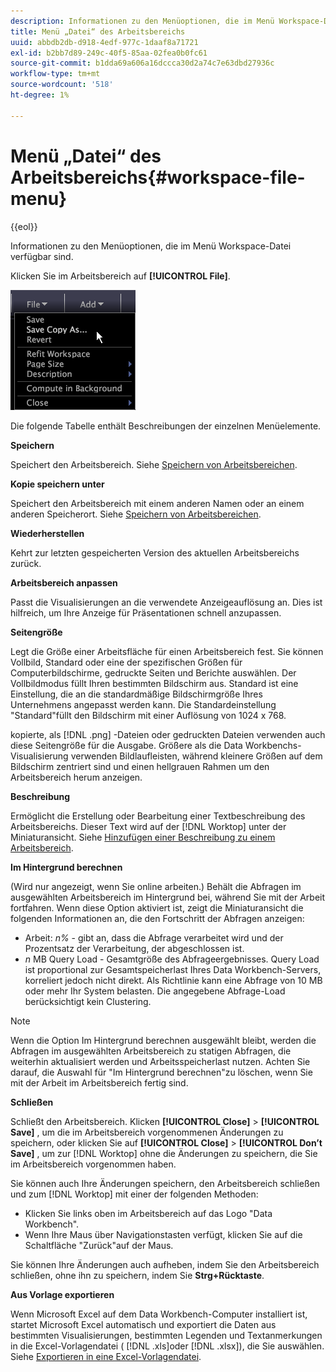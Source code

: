 ```yaml
---
description: Informationen zu den Menüoptionen, die im Menü Workspace-Datei verfügbar sind.
title: Menü „Datei“ des Arbeitsbereichs
uuid: abbdb2db-d918-4edf-977c-1daaf8a71721
exl-id: b2bb7d89-249c-40f5-85aa-02fea0b0fc61
source-git-commit: b1dda69a606a16dccca30d2a74c7e63dbd27936c
workflow-type: tm+mt
source-wordcount: '518'
ht-degree: 1%

---
```


# Menü „Datei“ des Arbeitsbereichs{#workspace-file-menu}

{{eol}}

Informationen zu den Menüoptionen, die im Menü Workspace-Datei verfügbar sind.

Klicken Sie im Arbeitsbereich auf **[!UICONTROL File]**.

![](assets/mnu_file.png)

Die folgende Tabelle enthält Beschreibungen der einzelnen Menüelemente.

**Speichern**

Speichert den Arbeitsbereich. Siehe [Speichern von Arbeitsbereichen](../../../home/c-get-started/c-work-worksp/c-save-wksp.md#concept-e0c34e75cc194e57bd02d1f02316a606).

**Kopie speichern unter**

Speichert den Arbeitsbereich mit einem anderen Namen oder an einem anderen Speicherort. Siehe [Speichern von Arbeitsbereichen](../../../home/c-get-started/c-work-worksp/c-save-wksp.md#concept-e0c34e75cc194e57bd02d1f02316a606).

**Wiederherstellen**

Kehrt zur letzten gespeicherten Version des aktuellen Arbeitsbereichs zurück.

**Arbeitsbereich anpassen**

Passt die Visualisierungen an die verwendete Anzeigeauflösung an. Dies ist hilfreich, um Ihre Anzeige für Präsentationen schnell anzupassen.

**Seitengröße**

Legt die Größe einer Arbeitsfläche für einen Arbeitsbereich fest. Sie können Vollbild, Standard oder eine der spezifischen Größen für Computerbildschirme, gedruckte Seiten und Berichte auswählen. Der Vollbildmodus füllt Ihren bestimmten Bildschirm aus. Standard ist eine Einstellung, die an die standardmäßige Bildschirmgröße Ihres Unternehmens angepasst werden kann. Die Standardeinstellung &quot;Standard&quot;füllt den Bildschirm mit einer Auflösung von 1024 x 768.

kopierte, als [!DNL .png] -Dateien oder gedruckten Dateien verwenden auch diese Seitengröße für die Ausgabe. Größere als die Data Workbenchs-Visualisierung verwenden Bildlaufleisten, während kleinere Größen auf dem Bildschirm zentriert sind und einen hellgrauen Rahmen um den Arbeitsbereich herum anzeigen.

**Beschreibung**

Ermöglicht die Erstellung oder Bearbeitung einer Textbeschreibung des Arbeitsbereichs. Dieser Text wird auf der [!DNL Worktop] unter der Miniaturansicht. Siehe [Hinzufügen einer Beschreibung zu einem Arbeitsbereich](../../../home/c-get-started/c-work-worksp/t-add-wksp-desc.md#task-163734487e8848dfa0a4d8da6323a963).

**Im Hintergrund berechnen**

(Wird nur angezeigt, wenn Sie online arbeiten.) Behält die Abfragen im ausgewählten Arbeitsbereich im Hintergrund bei, während Sie mit der Arbeit fortfahren. Wenn diese Option aktiviert ist, zeigt die Miniaturansicht die folgenden Informationen an, die den Fortschritt der Abfragen anzeigen:

* Arbeit: *n%* - gibt an, dass die Abfrage verarbeitet wird und der Prozentsatz der Verarbeitung, der abgeschlossen ist.
* *n* MB Query Load - Gesamtgröße des Abfrageergebnisses. Query Load ist proportional zur Gesamtspeicherlast Ihres Data Workbench-Servers, korreliert jedoch nicht direkt. Als Richtlinie kann eine Abfrage von 10 MB oder mehr Ihr System belasten. Die angegebene Abfrage-Load berücksichtigt kein Clustering.

>[!NOTE]
>
>Wenn die Option Im Hintergrund berechnen ausgewählt bleibt, werden die Abfragen im ausgewählten Arbeitsbereich zu statigen Abfragen, die weiterhin aktualisiert werden und Arbeitsspeicherlast nutzen. Achten Sie darauf, die Auswahl für &quot;Im Hintergrund berechnen&quot;zu löschen, wenn Sie mit der Arbeit im Arbeitsbereich fertig sind.

**Schließen**

Schließt den Arbeitsbereich. Klicken **[!UICONTROL Close]** > **[!UICONTROL Save]** , um die im Arbeitsbereich vorgenommenen Änderungen zu speichern, oder klicken Sie auf **[!UICONTROL Close]** > **[!UICONTROL Don’t Save]** , um zur [!DNL Worktop] ohne die Änderungen zu speichern, die Sie im Arbeitsbereich vorgenommen haben.

Sie können auch Ihre Änderungen speichern, den Arbeitsbereich schließen und zum [!DNL Worktop] mit einer der folgenden Methoden:

* Klicken Sie links oben im Arbeitsbereich auf das Logo &quot;Data Workbench&quot;.
* Wenn Ihre Maus über Navigationstasten verfügt, klicken Sie auf die Schaltfläche &quot;Zurück&quot;auf der Maus.

Sie können Ihre Änderungen auch aufheben, indem Sie den Arbeitsbereich schließen, ohne ihn zu speichern, indem Sie **Strg+Rücktaste**.

**Aus Vorlage exportieren**

Wenn Microsoft Excel auf dem Data Workbench-Computer installiert ist, startet Microsoft Excel automatisch und exportiert die Daten aus bestimmten Visualisierungen, bestimmten Legenden und Textanmerkungen in die Excel-Vorlagendatei ( [!DNL .xls]oder [!DNL .xlsx]), die Sie auswählen. Siehe [Exportieren in eine Excel-Vorlagendatei](../../../home/c-get-started/c-work-worksp/c-ex-wksp.md#section-814772929ca64cf6b92b89d3fdd02302).
